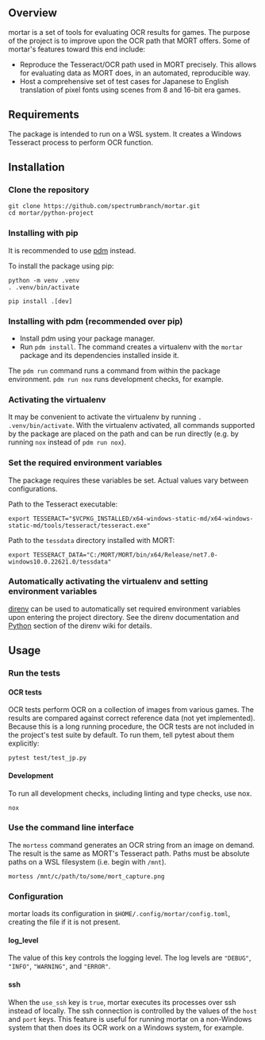 ## Overview

mortar is a set of tools for evaluating OCR results for games. The purpose of
the project is to improve upon the OCR path that MORT offers. Some of mortar's
features toward this end include:

- Reproduce the Tesseract/OCR path used in MORT precisely. This allows for
  evaluating data as MORT does, in an automated, reproducible way.
- Host a comprehensive set of test cases for Japanese to English translation of
  pixel fonts using scenes from 8 and 16-bit era games.

## Requirements

The package is intended to run on a WSL system. It creates a Windows Tesseract
process to perform OCR function.

## Installation

### Clone the repository

```
git clone https://github.com/spectrumbranch/mortar.git
cd mortar/python-project
```

### Installing with pip

It is recommended to use [pdm](#installing-with-pdm-recommended-over-pip)
instead.

To install the package using pip:

```
python -m venv .venv
. .venv/bin/activate

pip install .[dev]
```

### Installing with pdm (recommended over pip)

- Install pdm using your package manager.
- Run `pdm install`. The command creates a virtualenv with the `mortar` package
  and its dependencies installed inside it.

The `pdm run` command runs a command from within the package environment.
`pdm run nox` runs development checks, for example.

### Activating the virtualenv

It may be convenient to activate the virtualenv by running
`. .venv/bin/activate`. With the virtualenv activated, all commands supported by
the package are placed on the path and can be run directly (e.g. by running
`nox` instead of `pdm run nox`).

### Set the required environment variables

The package requires these variables be set. Actual values vary between
configurations.

Path to the Tesseract executable:

```
export TESSERACT="$VCPKG_INSTALLED/x64-windows-static-md/x64-windows-static-md/tools/tesseract/tesseract.exe"
```

Path to the `tessdata` directory installed with MORT:

```
export TESSERACT_DATA="C:/MORT/MORT/bin/x64/Release/net7.0-windows10.0.22621.0/tessdata"
```

### Automatically activating the virtualenv and setting environment variables

[direnv](https://direnv.net/) can be used to automatically set required
environment variables upon entering the project directory. See the direnv
documentation and [Python](https://github.com/direnv/direnv/wiki/Python)
section of the direnv wiki for details.

## Usage

### Run the tests

#### OCR tests

OCR tests perform OCR on a collection of images from various games. The
results are compared against correct reference data (not yet implemented).
Because this is a long running procedure, the OCR tests are not included in the
project's test suite by default. To run them, tell pytest about them explicitly:

```
pytest test/test_jp.py
```

#### Development

To run all development checks, including linting and type checks, use nox.

```
nox
```

### Use the command line interface

The `mortess` command generates an OCR string from an image on demand. The
result is the same as MORT's Tesseract path. Paths must be absolute paths on a
WSL filesystem (i.e. begin with `/mnt`).

```
mortess /mnt/c/path/to/some/mort_capture.png
```

### Configuration

mortar loads its configuration in `$HOME/.config/mortar/config.toml`, creating
the file if it is not present.

#### log_level

The value of this key controls the logging level. The log levels are `"DEBUG"`,
`"INFO"`, `"WARNING"`, and `"ERROR"`.

#### ssh

When the `use_ssh` key is `true`, mortar executes its processes over ssh
instead of locally. The ssh connection is controlled by the values of the `host`
and `port` keys. This feature is useful for running mortar on a non-Windows
system that then does its OCR work on a Windows system, for example.

